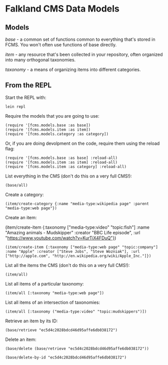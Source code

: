 # Falkland CMS Data Models

## Models

*base* - a common set of functions common to everything that's stored in FCMS. You won't often use functions of base directly.

*item* - any resource that's been collected in your repository, often organized into many orthogonal taxonomies.

*taxonomy* - a means of organizing items into different categories.

## From the REPL

Start the REPL with:

	lein repl

Require the models that you are going to use:

	(require '[fcms.models.base :as base])
	(require '[fcms.models.item :as item])
	(require '[fcms.models.category :as category])

Or, if you are doing devolpment on the code, require them using the reload flag:

	(require '[fcms.models.base :as base] :reload-all)
	(require '[fcms.models.item :as item] :reload-all)
	(require '[fcms.models.item :as category] :reload-all)

List everything in the CMS (don't do this on a very full CMS!):

	(base/all)

Create a category:

	(item/create-category {:name "media-type:wikipedia page" :parent "media-type:web page"})

Create an item:

  (item/create-item {:taxonomy ["media-type:video" "topic:fish"] :name "Amazing animals - Mudskipper" :creator "BBC Life episode", :url "https://www.youtube.com/watch?v=KurTiX4FDuQ"})

	(item/create-item {:taxonomy ["media-type:web page" "topic:company"] :name "Apple" :creator ["Steve Jobs", "Steve Wozniak"], :url ["http://apple.com", "http://en.wikipedia.org/wiki/Apple_Inc."]})
  
List all the items the CMS (don't do this on a very full CMS!):

	(item/all)

List all items of a particular taxonomy:

	(item/all [:taxonomy "media-type:web page"])

List all items of an intersection of taxonomies:

	(item/all [:taxonomy ("media-type:video" "topic:mudskippers")])

Retrieve an item by its ID:

	(base/retrieve "ec5d4c2028bdcd46d95affe6db038172")

Delete an item:

	(base/delete (base/retrieve "ec5d4c2028bdcd46d95affe6db038172"))

	(base/delete-by-id "ec5d4c2028bdcd46d95affe6db038172")
